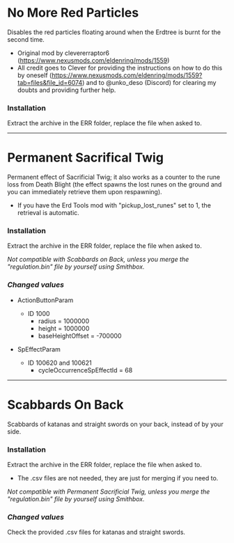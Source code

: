 # No More Red Particles
Disables the red particles floating around when the Erdtree is burnt for the second time.
- Original mod by clevererraptor6 (https://www.nexusmods.com/eldenring/mods/1559)
- All credit goes to Clever for providing the instructions on how to do this by oneself (https://www.nexusmods.com/eldenring/mods/1559?tab=files&file_id=6074) and to @unko_deso (Discord) for clearing my doubts and providing further help.

### Installation
Extract the archive in the ERR folder, replace the file when asked to.

----------

# Permanent Sacrifical Twig
Permanent effect of Sacrificial Twig; it also works as a counter to the rune loss from Death Blight (the effect spawns the lost runes on the ground and you can immediately retrieve them upon respawning).
- If you have the Erd Tools mod with "pickup_lost_runes" set to 1, the retrieval is automatic.

### Installation
Extract the archive in the ERR folder, replace the file when asked to.

*Not compatible with Scabbards on Back, unless you merge the "regulation.bin" file by yourself using Smithbox.*

### _Changed values_
- ActionButtonParam
  - ID 1000
    - radius = 1000000
    - height = 1000000
    - baseHeightOffset = -700000

- SpEffectParam
  - ID 100620 and 100621
    - cycleOccurrenceSpEffectId = 68

----------

# Scabbards On Back
Scabbards of katanas and straight swords on your back, instead of by your side.

### Installation
Extract the archive in the ERR folder, replace the file when asked to.
- The .csv files are not needed, they are just for merging if you need to.

*Not compatible with Permanent Sacrificial Twig, unless you merge the "regulation.bin" file by yourself using Smithbox.*

### _Changed values_
Check the provided .csv files for katanas and straight swords.
